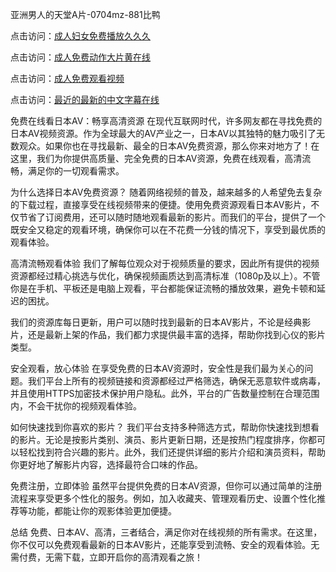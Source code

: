 

亚洲男人的天堂A片-0704mz-881比鸭


点击访问：<a href="https://gfd-5xg.pages.dev/">成人妇女免费播放久久久</a>

点击访问：<a href="https://bsdf-5f5.pages.dev/">成人免费动作大片黄在线</a>

点击访问：<a href="https://cfad.pages.dev/">成人免费观看视频</a>

点击访问：<a href="https://gsd-agv.pages.dev/">最近的最新的中文字幕在线</a>



免费在线看日本AV：畅享高清资源
在现代互联网时代，许多网友都在寻找免费的日本AV视频资源。作为全球最大的AV产业之一，日本AV以其独特的魅力吸引了无数观众。如果你也在寻找最新、最全的日本AV免费资源，那么你来对地方了！在这里，我们为你提供高质量、完全免费的日本AV资源，免费在线观看，高清流畅，满足你的一切观看需求。

为什么选择日本AV免费资源？
随着网络视频的普及，越来越多的人希望免去复杂的下载过程，直接享受在线视频带来的便捷。使用免费资源观看日本AV影片，不仅节省了订阅费用，还可以随时随地观看最新的影片。而我们的平台，提供了一个既安全又稳定的观看环境，确保你可以在不花费一分钱的情况下，享受到最优质的观看体验。

高清流畅观看体验
我们了解每位观众对于视频质量的要求，因此所有提供的视频资源都经过精心挑选与优化，确保视频画质达到高清标准（1080p及以上）。不管你是在手机、平板还是电脑上观看，平台都能保证流畅的播放效果，避免卡顿和延迟的困扰。

我们的资源库每日更新，用户可以随时找到最新的日本AV影片，不论是经典影片，还是最新上架的作品，我们都力求提供最丰富的选择，帮助你找到心仪的影片类型。

安全观看，放心体验
在享受免费的日本AV资源时，安全性是我们最为关心的问题。我们平台上所有的视频链接和资源都经过严格筛选，确保无恶意软件或病毒，并且使用HTTPS加密技术保护用户隐私。此外，平台的广告数量控制在合理范围内，不会干扰你的视频观看体验。

如何快速找到你喜欢的影片？
我们平台支持多种筛选方式，帮助你快速找到想看的影片。无论是按影片类别、演员、影片更新日期，还是按热门程度排序，你都可以轻松找到符合兴趣的影片。此外，我们还提供详细的影片介绍和演员资料，帮助你更好地了解影片内容，选择最符合口味的作品。

免费注册，立即体验
虽然平台提供免费的日本AV资源，但你可以通过简单的注册流程来享受更多个性化的服务。例如，加入收藏夹、管理观看历史、设置个性化推荐等功能，都能让你的观影体验更加便捷。

总结
免费、日本AV、高清，三者结合，满足你对在线视频的所有需求。在这里，你不仅可以免费观看最新的日本AV影片，还能享受到流畅、安全的观看体验。无需付费，无需下载，立即开启你的高清观看之旅！









<span style="display:none;">[Canonical link]( https://github.com/luck20250704/luck04 ）</span>

